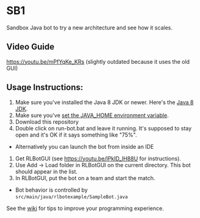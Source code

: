 # SB1
Sandbox Java bot to try a new architecture and see how it scales. 

## Video Guide

https://youtu.be/mPfYqKe_KRs (slightly outdated because it uses the old GUI)

## Usage Instructions:

1. Make sure you've installed the Java 8 JDK or newer. Here's the [Java 8 JDK](https://www.oracle.com/technetwork/java/javase/downloads/jdk8-downloads-2133151.html).
1. Make sure you've [set the JAVA_HOME environment variable](https://javatutorial.net/set-java-home-windows-10).
1. Download this repository
1. Double click on run-bot.bat and leave it running. It's supposed to stay
open and it's OK if it says something like "75%".
  - Alternatively you can launch the bot from inside an IDE
1. Get RLBotGUI (see https://youtu.be/lPkID_IH88U for instructions).
1. Use Add -> Load folder in RLBotGUI on the current directory. This bot should appear in the list.
1. In RLBotGUI, put the bot on a team and start the match.

- Bot behavior is controlled by `src/main/java/rlbotexample/SampleBot.java`

See the [wiki](https://github.com/RLBot/RLBotJavaExample/wiki)
for tips to improve your programming experience.
